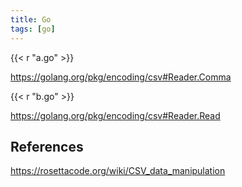 ```yaml
---
title: Go
tags: [go]
---
```


{{< r "a.go" >}}

<https://golang.org/pkg/encoding/csv#Reader.Comma>

{{< r "b.go" >}}

<https://golang.org/pkg/encoding/csv#Reader.Read>

## References

<https://rosettacode.org/wiki/CSV_data_manipulation>
